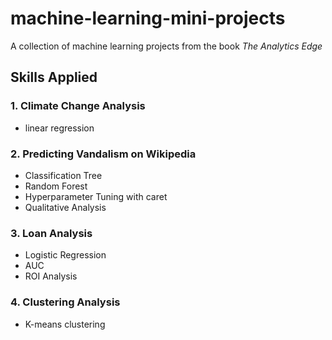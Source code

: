 # machine-learning-mini-projects
A collection of machine learning projects from the book *The Analytics Edge*

## Skills Applied
### 1. Climate Change Analysis
- linear regression

### 2. Predicting Vandalism on Wikipedia
- Classification Tree
- Random Forest
- Hyperparameter Tuning with caret
- Qualitative Analysis

### 3. Loan Analysis
- Logistic Regression
- AUC
- ROI Analysis

### 4. Clustering Analysis
- K-means clustering